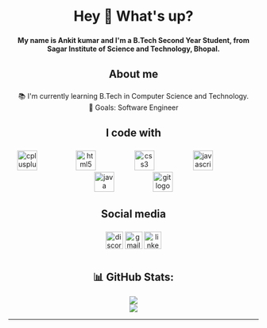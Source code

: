 <h1 align="center">Hey 👋 What's up?</h1>

###

<h4 align="center">My name is Ankit kumar and I'm a B.Tech Second Year Student, from Sagar Institute of Science and Technology, Bhopal.</h4>

###

<h2 align="center">About me</h2>

###

<p align="center">📚 I'm currently learning B.Tech in Computer  Science and Technology.<br>🎯 Goals: Software Engineer</p>

###

<h2 align="center">I code with</h2>

###

<div align="center">
  <img src="https://cdn.jsdelivr.net/gh/devicons/devicon/icons/cplusplus/cplusplus-original.svg" height="40" alt="cplusplus logo"  />
  <img width="70" />
  <img src="https://cdn.jsdelivr.net/gh/devicons/devicon/icons/html5/html5-original.svg" height="40" alt="html5 logo"  />
  <img width="70" />
  <img src="https://cdn.jsdelivr.net/gh/devicons/devicon/icons/css3/css3-original.svg" height="40" alt="css3 logo"  />
  <img width="70" />
  <img src="https://cdn.jsdelivr.net/gh/devicons/devicon/icons/javascript/javascript-original.svg" height="40" alt="javascript logo"  />
  <img width="70" />
  <img src="https://cdn.jsdelivr.net/gh/devicons/devicon/icons/java/java-original.svg" height="40" alt="java logo"  />
  <img width="70" />
  <img src="https://cdn.jsdelivr.net/gh/devicons/devicon/icons/git/git-original.svg" height="40" alt="git logo"  />
</div>

###

<h2 align="center">Social media</h2>

###

<div align="center">
  <img src="https://img.shields.io/static/v1?message=Discord&logo=discord&label=&color=7289DA&logoColor=white&labelColor=&style=for-the-badge" height="35" alt="discord logo"  />
  <a href="emailankitkumar747@gmail.com"><img src="https://img.shields.io/static/v1?message=Gmail&logo=gmail&label=&color=D14836&logoColor=white&labelColor=&style=for-the-badge" height="35" alt="gmail logo"  /></a>
  <img src="https://img.shields.io/static/v1?message=LinkedIn&logo=linkedin&label=&color=0077B5&logoColor=white&labelColor=&style=for-the-badge" height="35" alt="linkedin logo"  />
</div>

<div align="center">
  
# <h2 align="center">📊 GitHub Stats:</h2>
![](https://github-readme-stats.vercel.app/api?username=Ankitkumar719&theme=highcontrast&hide_border=true&include_all_commits=false&count_private=false)<br/>
![](https://github-readme-streak-stats.herokuapp.com/?user=Ankitkumar719&theme=highcontrast&hide_border=true)<br/>


---

</div>

<!-- Proudly created with GPRM ( https://gprm.itsvg.in ) -->


